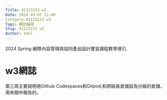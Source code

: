 ```yaml
---
Title: 41123223 w3
Date: 2024-03-07 11:00
Category:41123223 w3
Tags: 網誌編寫
Slug: 41123223 w3
Author: kmol
---
```


2024 Spring 網際內容管理與協同產品設計實習課程教學導引.

<!-- PELICAN_END_SUMMARY -->

# w3網誌
第三周主要說明用Github Codespaces和Gitpod,和把組員倉儲設為分組的倉儲，用來期中報告的。